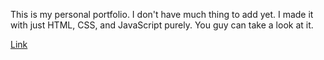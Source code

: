 This is my personal portfolio. I don't have much thing to add yet. I made it with just HTML, CSS, and JavaScript purely. You guy can take a look at it.

[Link](https://soeunkimsong.github.io/Portfolio/)
